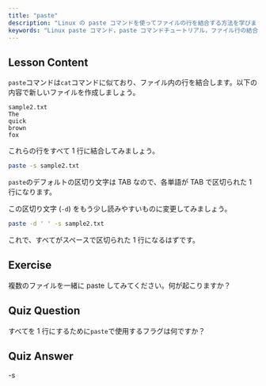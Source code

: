 ```yaml
---
title: "paste"
description: "Linux の paste コマンドを使ってファイルの行を結合する方法を学びましょう。この必須の Linux コマンドチュートリアルで、区切り文字を発見し、ファイルを結合しましょう。"
keywords: "Linux paste コマンド，paste コマンドチュートリアル，ファイル行の結合，Linux コマンド，初心者 Linux, Linux ガイド"
---
```


## Lesson Content

`paste`コマンドは`cat`コマンドに似ており、ファイル内の行を結合します。以下の内容で新しいファイルを作成しましょう。

```
sample2.txt
The
quick
brown
fox
```

これらの行をすべて 1 行に結合してみましょう。

```bash
paste -s sample2.txt
```

`paste`のデフォルトの区切り文字は TAB なので、各単語が TAB で区切られた 1 行になります。

この区切り文字 (`-d`) をもう少し読みやすいものに変更してみましょう。

```bash
paste -d ' ' -s sample2.txt
```

これで、すべてがスペースで区切られた 1 行になるはずです。

## Exercise

複数のファイルを一緒に paste してみてください。何が起こりますか？

## Quiz Question

すべてを 1 行にするために`paste`で使用するフラグは何ですか？

## Quiz Answer

-s
